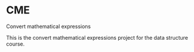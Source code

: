 # CME
Convert mathematical expressions

This is the convert mathematical expressions project for the data structure course.
